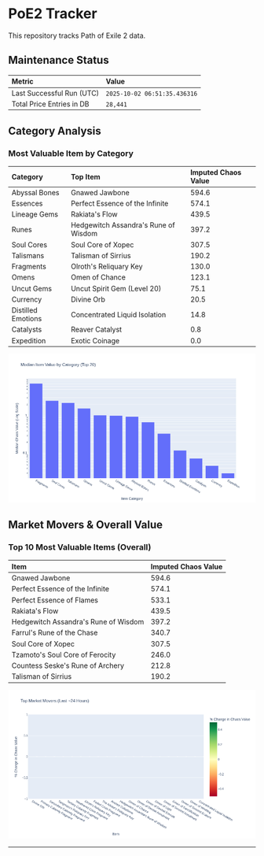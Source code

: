 # PoE2 Tracker

This repository tracks Path of Exile 2 data.

## Maintenance Status

<!-- START_MAINTENANCE -->
| Metric | Value |
|:---|:---|
| Last Successful Run (UTC) | `2025-10-02 06:51:35.436316` |
| Total Price Entries in DB | `28,441` |

<!-- END_MAINTENANCE -->

## Category Analysis

<!-- START_CATEGORY_ANALYSIS -->
### Most Valuable Item by Category
| Category | Top Item | Imputed Chaos Value |
| :--- | :--- | :--- |
| Abyssal Bones | Gnawed Jawbone | 594.6 |
| Essences | Perfect Essence of the Infinite | 574.1 |
| Lineage Gems | Rakiata's Flow | 439.5 |
| Runes | Hedgewitch Assandra's Rune of Wisdom | 397.2 |
| Soul Cores | Soul Core of Xopec | 307.5 |
| Talismans | Talisman of Sirrius | 190.2 |
| Fragments | Olroth's Reliquary Key | 130.0 |
| Omens | Omen of Chance | 123.1 |
| Uncut Gems | Uncut Spirit Gem (Level 20) | 75.1 |
| Currency | Divine Orb | 20.5 |
| Distilled Emotions | Concentrated Liquid Isolation | 14.8 |
| Catalysts | Reaver Catalyst | 0.8 |
| Expedition | Exotic Coinage | 0.0 |


![Category Analysis Chart](charts/category_analysis.png)
<!-- END_CATEGORY_ANALYSIS -->

## Market Movers & Overall Value

<!-- START_ANALYSIS -->
### Top 10 Most Valuable Items (Overall)
| Item | Imputed Chaos Value |
| :--- | :--- |
| Gnawed Jawbone | 594.6 |
| Perfect Essence of the Infinite | 574.1 |
| Perfect Essence of Flames | 533.1 |
| Rakiata's Flow | 439.5 |
| Hedgewitch Assandra's Rune of Wisdom | 397.2 |
| Farrul's Rune of the Chase | 340.7 |
| Soul Core of Xopec | 307.5 |
| Tzamoto's Soul Core of Ferocity | 246.0 |
| Countess Seske's Rune of Archery | 212.8 |
| Talisman of Sirrius | 190.2 |


![Market Movers Chart](charts/market_movers.png)
<!-- END_ANALYSIS -->

---
